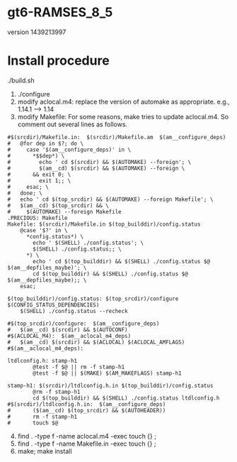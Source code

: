 # gt6-RAMSES_8_5
version 1439213997

# Install procedure
./build.sh
1) ./configure
2) modify aclocal.m4: replace the version of automake as appropriate.
   e.g., 1.14.1 --> 1.14
3) modify Makefile: For some reasons, make tries to update aclocal.m4. So comment out several lines as follows.
```
#$(srcdir)/Makefile.in:  $(srcdir)/Makefile.am  $(am__configure_deps)
#   @for dep in $?; do \
#     case '$(am__configure_deps)' in \
#       *$$dep*) \
#         echo ' cd $(srcdir) && $(AUTOMAKE) --foreign'; \
#         $(am__cd) $(srcdir) && $(AUTOMAKE) --foreign \
#       && exit 0; \
#         exit 1;; \
#     esac; \
#   done; \
#   echo ' cd $(top_srcdir) && $(AUTOMAKE) --foreign Makefile'; \
#   $(am__cd) $(top_srcdir) && \
#     $(AUTOMAKE) --foreign Makefile
.PRECIOUS: Makefile
Makefile: $(srcdir)/Makefile.in $(top_builddir)/config.status
    @case '$?' in \
      *config.status*) \
        echo ' $(SHELL) ./config.status'; \
        $(SHELL) ./config.status;; \
      *) \
        echo ' cd $(top_builddir) && $(SHELL) ./config.status $@ $(am__depfiles_maybe)'; \
        cd $(top_builddir) && $(SHELL) ./config.status $@ $(am__depfiles_maybe);; \
    esac;

$(top_builddir)/config.status: $(top_srcdir)/configure $(CONFIG_STATUS_DEPENDENCIES)
    $(SHELL) ./config.status --recheck

#$(top_srcdir)/configure:  $(am__configure_deps)
#   $(am__cd) $(srcdir) && $(AUTOCONF)
#$(ACLOCAL_M4):  $(am__aclocal_m4_deps)
#   $(am__cd) $(srcdir) && $(ACLOCAL) $(ACLOCAL_AMFLAGS)
#$(am__aclocal_m4_deps):

ltdlconfig.h: stamp-h1
        @test -f $@ || rm -f stamp-h1
        @test -f $@ || $(MAKE) $(AM_MAKEFLAGS) stamp-h1

stamp-h1: $(srcdir)/ltdlconfig.h.in $(top_builddir)/config.status
        @rm -f stamp-h1
        cd $(top_builddir) && $(SHELL) ./config.status ltdlconfig.h
#$(srcdir)/ltdlconfig.h.in:  $(am__configure_deps) 
#       ($(am__cd) $(top_srcdir) && $(AUTOHEADER))
#       rm -f stamp-h1
#       touch $@

```
4) find . -type f -name aclocal.m4 -exec touch {} \;
5) find . -type f -name Makefile.in -exec touch {} \;
6) make; make install
